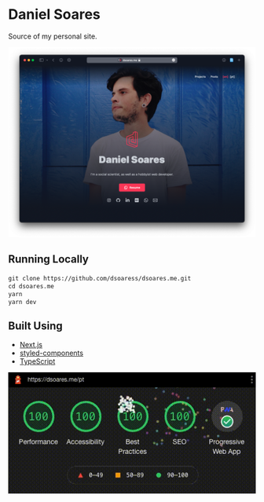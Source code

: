 # Daniel Soares

Source of my personal site.

![Screenshot](./src/assets/screenshot.png)

## Running Locally

```shell
git clone https://github.com/dsoaress/dsoares.me.git
cd dsoares.me
yarn
yarn dev
```

## Built Using

- [Next.js](https://nextjs.org)
- [styled-components](https://styled-components.com)
- [TypeScript](https://www.typescriptlang.org)

![Lighthouse](./assets/lighthouse.gif)
